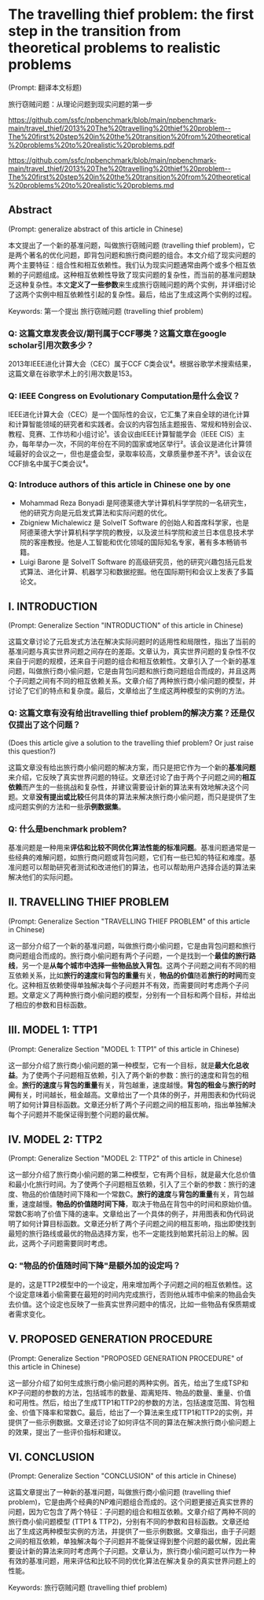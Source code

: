 # The travelling thief problem: the first step in the  transition from theoretical problems to realistic  problems

(Prompt: 翻译本文标题)

旅行窃贼问题：从理论问题到现实问题的第一步

https://github.com/ssfc/npbenchmark/blob/main/npbenchmark-main/travel_thief/2013%20The%20travelling%20thief%20problem--The%20first%20step%20in%20the%20transition%20from%20theoretical%20problems%20to%20realistic%20problems.pdf

https://github.com/ssfc/npbenchmark/blob/main/npbenchmark-main/travel_thief/2013%20The%20travelling%20thief%20problem--The%20first%20step%20in%20the%20transition%20from%20theoretical%20problems%20to%20realistic%20problems.md

## Abstract

(Prompt: generalize abstract of this article in Chinese)

本文提出了一个新的基准问题，叫做旅行窃贼问题 (travelling thief problem)，它是两个著名的优化问题，即背包问题和旅行商问题的组合。本文介绍了现实问题的两个主要特征：组合性和相互依赖性。我们认为现实问题通常由两个或多个相互依赖的子问题组成。这种相互依赖性导致了现实问题的复杂性，而当前的基准问题缺乏这种复杂性。本文**定义了一些参数**来生成旅行窃贼问题的两个实例，并详细讨论了这两个实例中相互依赖性引起的复杂性。最后，给出了生成这两个实例的过程。

Keywords: 第一个提出 旅行窃贼问题 (travelling thief problem)

### Q: 这篇文章发表会议/期刊属于CCF哪类？这篇文章在google scholar引用次数多少？

2013年IEEE进化计算大会（CEC）属于CCF C类会议⁴。根据谷歌学术搜索结果，这篇文章在谷歌学术上的引用次数是153。

### Q: IEEE Congress on Evolutionary Computation是什么会议？

IEEE进化计算大会（CEC）是一个国际性的会议，它汇集了来自全球的进化计算和计算智能领域的研究者和实践者。会议的内容包括主题报告、常规和特别会议、教程、竞赛、工作坊和小组讨论¹。该会议由IEEE计算智能学会（IEEE CIS）主办，每年举办一次，不同的年份在不同的国家或地区举行²。该会议是进化计算领域最好的会议之一，但也是盛会型，录取率较高，文章质量参差不齐³。该会议在CCF排名中属于C类会议⁴。

### Q: Introduce authors of this article in Chinese one by one

- Mohammad Reza Bonyadi 是阿德莱德大学计算机科学学院的一名研究生，他的研究方向是元启发式算法和实际问题的优化。
- Zbigniew Michalewicz 是 SolveIT Software 的创始人和首席科学家，也是阿德莱德大学计算机科学学院的教授，以及波兰科学院和波兰日本信息技术学院的客座教授。他是人工智能和优化领域的国际知名专家，著有多本畅销书籍。
- Luigi Barone 是 SolveIT Software 的高级研究员，他的研究兴趣包括元启发式算法、进化计算、机器学习和数据挖掘。他在国际期刊和会议上发表了多篇论文。

## I. INTRODUCTION

(Prompt: Generalize Section "INTRODUCTION" of this article in Chinese)

这篇文章讨论了元启发式方法在解决实际问题时的适用性和局限性，指出了当前的基准问题与真实世界问题之间存在的差距。文章认为，真实世界问题的复杂性不仅来自于问题的规模，还来自于问题的组合和相互依赖性。文章引入了一个新的基准问题，叫做旅行商小偷问题，它是由背包问题和旅行商问题组合而成的，并且这两个子问题之间有不同的相互依赖关系。文章介绍了两种旅行商小偷问题的模型，并讨论了它们的特点和复杂度。最后，文章给出了生成这两种模型的实例的方法。

### Q: 这篇文章有没有给出travelling thief problem的解决方案？还是仅仅提出了这个问题？

(Does this article give a solution to the travelling thief problem? Or just raise this question?)

这篇文章没有给出旅行商小偷问题的解决方案，而只是把它作为一个新的**基准问题**来介绍，它反映了真实世界问题的特征。文章还讨论了由于两个子问题之间的**相互依赖**而产生的一些挑战和复杂性，并建议需要设计新的算法来有效地解决这个问题。文章**没有提出或比较**任何具体的算法来解决旅行商小偷问题，而只是提供了生成问题实例的方法和一些**示例数据集**。

### Q: 什么是benchmark problem?

基准问题是一种用来**评估和比较不同优化算法性能的标准问题**。基准问题通常是一些经典的难解问题，如旅行商问题或背包问题，它们有一些已知的特征和难度。基准问题可以帮助研究者测试和改进他们的算法，也可以帮助用户选择合适的算法来解决他们的实际问题。

## II. TRAVELLING THIEF PROBLEM

(Prompt: Generalize Section "TRAVELLING THIEF PROBLEM" of this article in Chinese)

这一部分介绍了一个新的基准问题，叫做旅行商小偷问题，它是由背包问题和旅行商问题组合而成的。旅行商小偷问题有两个子问题，一个是找到一个**最佳的旅行路线**，另一个是**从每个城市中选择一些物品放入背包**。这两个子问题之间有不同的相互依赖关系，比如**旅行的速度**和**背包的重量**有关，**物品的价值**随着**旅行的时间**而变化。这种相互依赖使得单独解决每个子问题并不有效，而需要同时考虑两个子问题。文章定义了两种旅行商小偷问题的模型，分别有一个目标和两个目标，并给出了相应的参数和目标函数。

## III. MODEL 1: TTP1

(Prompt: Generalize Section "MODEL 1: TTP1" of this article in Chinese)

这一部分介绍了旅行商小偷问题的第一种模型，它有一个目标，就是**最大化总收益**。为了使两个子问题相互依赖，引入了两个新的参数：旅行的速度和背包的租金。**旅行的速度**与**背包的重量**有关，背包越重，速度越慢。**背包的租金**与**旅行的时间**有关，时间越长，租金越高。文章给出了一个具体的例子，并用图表和伪代码说明了如何计算目标函数。文章还分析了两个子问题之间的相互影响，指出单独解决每个子问题并不能保证得到整个问题的最优解。

## IV. MODEL 2: TTP2

(Prompt: Generalize Section "MODEL 2: TTP2" of this article in Chinese)

这一部分介绍了旅行商小偷问题的第二种模型，它有两个目标，就是最大化总价值和最小化旅行时间。为了使两个子问题相互依赖，引入了三个新的参数：旅行的速度、物品的价值随时间下降和一个常数C。**旅行的速度**与**背包的重量**有关，背包越重，速度越慢。**物品的价值随时间下降**，取决于物品在背包中的时间和原始价值。常数C影响了价值下降的速率。文章给出了一个具体的例子，并用图表和伪代码说明了如何计算目标函数。文章还分析了两个子问题之间的相互影响，指出即使找到最短的旅行路线或最优的物品选择方案，也不一定能找到帕累托前沿上的解。因此，这两个子问题需要同时考虑。

### Q: "物品的价值随时间下降"是额外加的设定吗？

是的，这是TTP2模型中的一个设定，用来增加两个子问题之间的相互依赖性。这个设定意味着小偷需要在最短的时间内完成旅行，否则他从城市中偷来的物品会失去价值。这个设定也反映了一些真实世界问题中的情况，比如一些物品有保质期或者需求变化。

## V. PROPOSED GENERATION PROCEDURE

(Prompt: Generalize Section "PROPOSED GENERATION PROCEDURE" of this article in Chinese)

这一部分介绍了如何生成旅行商小偷问题的两种实例。首先，给出了生成TSP和KP子问题的参数的方法，包括城市的数量、距离矩阵、物品的数量、重量、价值和可用性。然后，给出了生成TTP1和TTP2的参数的方法，包括速度范围、背包租金、价值下降率和常数C。最后，给出了一个算法来生成TTP1和TTP2的实例，并提供了一些示例数据。文章还讨论了如何评估不同的算法在解决旅行商小偷问题上的效果，提出了一些评价指标和建议。

## VI. CONCLUSION

(Prompt: Generalize Section "CONCLUSION" of this article in Chinese)

这篇文章提出了一种新的基准问题，叫做旅行商小偷问题 (travelling thief problem)，它是由两个经典的NP难问题组合而成的。这个问题更接近真实世界的问题，因为它包含了两个特征：子问题的组合和相互依赖。文章介绍了两种不同的旅行商小偷问题模型 (TTP1 & TTP2)，分别有不同的参数和目标函数。文章还给出了生成这两种模型实例的方法，并提供了一些示例数据。文章指出，由于子问题之间的相互依赖，单独解决每个子问题并不能保证得到整个问题的最优解，因此需要设计新的算法来同时考虑两个子问题。文章认为，旅行商小偷问题可以作为一种有效的基准问题，用来评估和比较不同的优化算法在解决复杂的真实世界问题上的性能。

Keywords: 旅行窃贼问题 (travelling thief problem)